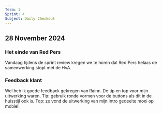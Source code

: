 ```yaml
---
Term: 1  
Sprint: 4  
Subject: Daily Checkout  
---
```


## 28 November 2024

### Het einde van Red Pers
Vandaag tijdens de sprint review kregen we te horen dat Red Pers helaas de samenwerking stopt met de HvA.

### Feedback klant

Wel heb ik goede feedback gekregen van Rainn. 
De tip en top voor mijn uitwerking waren.
Tip: gebruik ronde vormen voor de buttons als dit in de huisstijl ook is.
Top: ze vond de uitwerking van mijn intro gedeelte mooi op mobiel